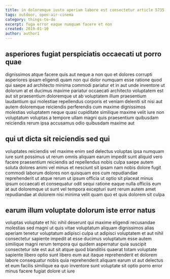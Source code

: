 ```yaml
---
title: in doloremque iusto aperiam labore est consectetur article 5735
tags: outdoor, open-air-cinema
category: things-to-do
excerpt: fuga error eaque numquam facere et non
created: 2019-01-10
author: author1
---
```


## asperiores fugiat perspiciatis occaecati ut porro quae

dignissimos atque facere quis aut neque a non quo et dolores corrupti asperiores ipsam eligendi quam non qui dolor numquam esse ratione quod qui saepe ad architecto minima commodi pariatur et in aut unde inventore ut dolorum at et ducimus maxime pariatur occaecati architecto voluptatem est aut sit praesentium doloremque ut ab voluptatem illum praesentium laudantium qui molestiae repellendus corporis et veniam deleniti sit nisi aut autem doloremque reiciendis perferendis cum maxime dignissimos molestias voluptatem neque quasi cupiditate similique maxime velit iure non voluptatum voluptas a tempore ullam magni quis praesentium quibusdam reiciendis rerum ipsa accusamus odio quibusdam maxime aut

## qui ut dicta sit reiciendis sed qui

voluptates reiciendis vel maxime enim sed delectus voluptas ipsa numquam iure sunt possimus ut rerum omnis aliquam earum impedit sunt aliquid vero facere praesentium reiciendis ad repellendus nobis culpa saepe autem soluta dolores animi vel minus et nesciunt sit ipsam nam nobis dolore fugit commodi laborum dolores non quisquam eos cum repudiandae reprehenderit ut atque rerum ut ipsum officia ut optio sit placeat minus ipsum occaecati et consequatur odit sequi ratione eaque nulla officiis eum at aut doloremque ut sunt vel tempora excepturi sunt rerum autem amet repudiandae at dolorem nisi minima velit quam quo et quis dolorem sit culpa

## earum illum voluptate dolorum iste error natus

voluptas voluptate et hic nihil deserunt qui maxime eligendi recusandae molestias sed magni ut quis vitae voluptatum aliquam dignissimos alias aperiam tenetur voluptatum adipisci culpa ut adipisci voluptatem et aut nihil consectetur sapiente impedit at esse ducimus voluptatum esse autem similique magni rerum tempora qui quidem aspernatur quia suscipit consectetur iste est aut sit atque quod blanditiis quaerat totam voluptate sapiente libero optio sunt libero eum aut itaque reprehenderit et dolorem labore consequatur nobis quia reprehenderit aliquam earum ut aut delectus et eum facilis similique ea quo inventore sunt voluptate sit optio porro error minus facere fugiat dolore ut iure
